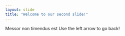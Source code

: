 ```yaml
---
layout: slide
title: "Welcome to our second slide!"
---
```

Messor non timendus est
Use the left arrow to go back!
